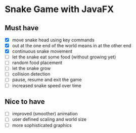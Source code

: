 # Snake Game with JavaFX

## Must have
- [x] move snake head using key commands
- [x] out at the one end of the world means in at the other end
- [x] continuous snake movement
- [ ] let the snake eat some food (without growing yet)
- [ ] random food placement
- [ ] let the snake grow
- [ ] collision detection
- [ ] pause, resume and exit the game
- [ ] increased snake speed over time

## Nice to have
- [ ] improved (smoother) animation
- [ ] user defined scaling and world size
- [ ] more sophisticated graphics
